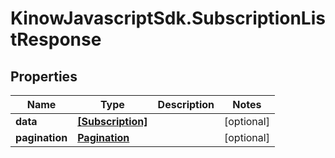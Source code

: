# KinowJavascriptSdk.SubscriptionListResponse

## Properties
Name | Type | Description | Notes
------------ | ------------- | ------------- | -------------
**data** | [**[Subscription]**](Subscription.md) |  | [optional] 
**pagination** | [**Pagination**](Pagination.md) |  | [optional] 


